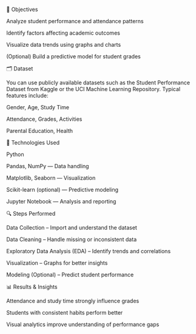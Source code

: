 🧩 Objectives

Analyze student performance and attendance patterns

Identify factors affecting academic outcomes

Visualize data trends using graphs and charts

(Optional) Build a predictive model for student grades

🗂️ Dataset

You can use publicly available datasets such as the Student Performance Dataset from Kaggle
 or the UCI Machine Learning Repository.
Typical features include:

Gender, Age, Study Time

Attendance, Grades, Activities

Parental Education, Health

🧠 Technologies Used

Python

Pandas, NumPy — Data handling

Matplotlib, Seaborn — Visualization

Scikit-learn (optional) — Predictive modeling

Jupyter Notebook — Analysis and reporting

🔍 Steps Performed

Data Collection – Import and understand the dataset

Data Cleaning – Handle missing or inconsistent data

Exploratory Data Analysis (EDA) – Identify trends and correlations

Visualization – Graphs for better insights

Modeling (Optional) – Predict student performance

📊 Results & Insights

Attendance and study time strongly influence grades

Students with consistent habits perform better

Visual analytics improve understanding of performance gaps
